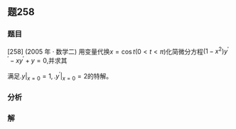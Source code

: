 ## 题258
### 题目
[258] (2005 年 · 数学二) 用变量代换$x = \cos t( {0 < t < \pi })$化简微分方程$( {1 - {x}^{2}}) {y}^{\prime \prime } - x{y}^{\prime } + y = 0$,并求其

满足${. y| }_{x = 0} = 1,{. {y}^{\prime }| }_{x = 0} = 2$的特解。
### 分析

### 解
